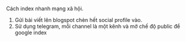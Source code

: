 Cách index nhanh mạng xã hội.
1. Gửi bài viết lên blogspot chèn hết social profile vào.
2. Sử dụng telegram, mỗi channel là một kênh và mở chế độ public để google index
